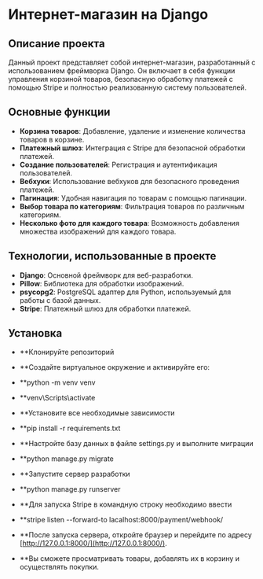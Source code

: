 # Интернет-магазин на Django

## Описание проекта

Данный проект представляет собой интернет-магазин, разработанный с использованием фреймворка Django. Он включает в себя функции управления корзиной товаров, безопасную обработку платежей с помощью Stripe и полностью реализованную систему пользователей.

## Основные функции

- **Корзина товаров**: Добавление, удаление и изменение количества товаров в корзине.
- **Платежный шлюз**: Интеграция с Stripe для безопасной обработки платежей.
- **Создание пользователей**: Регистрация и аутентификация пользователей.
- **Вебхуки**: Использование вебхуков для безопасного проведения платежей.
- **Пагинация**: Удобная навигация по товарам с помощью пагинации.
- **Выбор товара по категориям**: Фильтрация товаров по различным категориям.
- **Несколько фото для каждого товара**: Возможность добавления множества изображений для каждого товара.

## Технологии, использованные в проекте

- **Django**: Основной фреймворк для веб-разработки.
- **Pillow**: Библиотека для обработки изображений.
- **psycopg2**: PostgreSQL адаптер для Python, используемый для работы с базой данных.
- **Stripe**: Платежный шлюз для обработки платежей.
  
## Установка

- **Клонируйте репозиторий

- **Создайте виртуальное окружение и активируйте его:
- **python -m venv venv
- **venv\Scripts\activate

- **Установите все необходимые зависимости
- **pip install -r requirements.txt

- **Настройте базу данных в файле settings.py и выполните миграции
- **python manage.py migrate

- **Запустите сервер разработки
- **python manage.py runserver

- **Для запуска Stripe в командную строку необходимо ввести
- **stripe listen --forward-to lacalhost:8000/payment/webhook/

- **После запуска сервера, откройте браузер и перейдите по адресу [http://127.0.0.1:8000/](http://127.0.0.1:8000/).
- **Вы сможете просматривать товары, добавлять их в корзину и осуществлять покупки.

